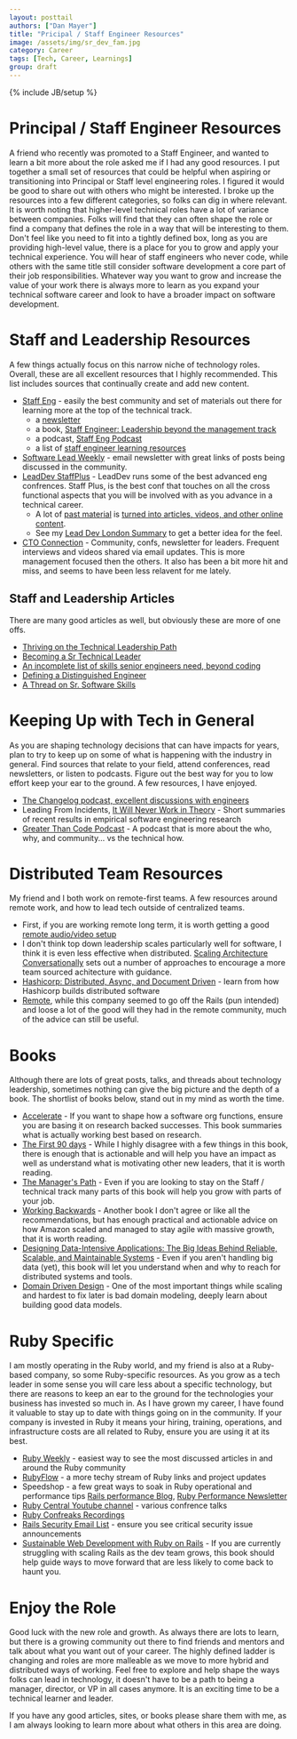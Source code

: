 ```yaml
---
layout: posttail
authors: ["Dan Mayer"]
title: "Pricipal / Staff Engineer Resources"
image: /assets/img/sr_dev_fam.jpg
category: Career
tags: [Tech, Career, Learnings]
group: draft
---
```


{% include JB/setup %}

# Principal / Staff Engineer Resources

A friend who recently was promoted to a Staff Engineer, and wanted to learn a bit more about the role asked me if I had any good resources. I put together a small set of resources that could be helpful when aspiring or transitioning into Principal or Staff level engineering roles. I figured it would be good to share out with others who might be interested. I broke up the resources into a few different categories, so folks can dig in where relevant. It is worth noting that higher-level technical roles have a lot of variance between companies. Folks will find that they can often shape the role or find a company that defines the role in a way that will be interesting to them. Don't feel like you need to fit into a tightly defined box, long as you are providing high-level value, there is a place for you to grow and apply your technical experience. You will hear of staff engineers who never code, while others with the same title still consider software development a core part of their job responsibilities. Whatever way you want to grow and increase the value of your work there is always more to learn as you expand your technical software career and look to have a broader impact on software development.

# Staff and Leadership Resources

A few things actually focus on this narrow niche of technology roles. Overall, these are all excellent resources that I highly recommended.
This list includes sources that continually create and add new content.

* [Staff Eng](https://staffeng.com/) - easily the best community and set of materials out there for learning more at the top of the technical track.
  * a [newsletter](https://staffeng.com/)
  * a book, [Staff Engineer: Leadership beyond the management track](https://staffeng.com/book)
  * a podcast, [Staff Eng Podcast](https://podcast.staffeng.com/)
  * a list of [staff engineer learning resources](https://staffeng.com/guides/learning-materials)
* [Software Lead Weekly](https://softwareleadweekly.com/) - email newsletter with great links of posts being discussed in the community.
* [LeadDev StaffPlus](https://leaddev.com/staffpluslive) - LeadDev runs some of the best advanced eng confrences. Staff Plus, is the best conf that touches on all the cross functional aspects that you will be involved with as you advance in a technical career.
  * A lot of [past material](https://www.youtube.com/watch?v=7-ELnjgbS-o) is [turned into articles, videos, and other online content](https://leaddev.com/events/influencing-without-management-authority-senior-individual-contributor).
  * See my [Lead Dev London Summary](https://www.mayerdan.com/programming/2018/07/18/lead-dev-conf-london) to get a better idea for the feel.
* [CTO Connection](https://www.ctoconnection.com/) - Community, confs, newsletter for leaders. Frequent interviews and videos shared via email updates. This is more management focused then the others. It also has been a bit more hit and miss, and seems to have been less relavent for me lately.


## Staff and Leadership Articles

There are many good articles as well, but obviously these are more of one offs.

* [Thriving on the Technical Leadership Path](https://keavy.com/work/thriving-on-the-technical-leadership-path/)
* [Becoming a Sr Technical Leader](https://blog.coinbase.com/on-becoming-a-senior-technical-leader-14106f1383b8)
* [An incomplete list of skills senior engineers need, beyond coding](https://skamille.medium.com/an-incomplete-list-of-skills-senior-engineers-need-beyond-coding-8ed4a521b29f)
* [Defining a Distinguished Engineer](https://blog.jessfraz.com/post/defining-a-distinguished-engineer/)
* [A Thread on Sr. Software Skills](https://twitter.com/norootcause/status/1475518692041510915?t=5Ee9lvL9tC269L8LyIuigw&s=19)

# Keeping Up with Tech in General

As you are shaping technology decisions that can have impacts for years, plan to try to keep up on some of what is happening with the industry in general. Find sources that relate to your field, attend conferences, read newsletters, or listen to podcasts. Figure out the best way for you to low effort keep your ear to the ground. A few resources, I have enjoyed.

* [The Changelog podcast, excellent discussions with engineers](https://changelog.com/podcast)  
* Leading From Incidents, [It Will Never Work in Theory](https://neverworkintheory.org/) - Short summaries of recent results in empirical software engineering research
* [Greater Than Code Podcast](https://www.greaterthancode.com/) - A podcast that is more about the who, why, and community... vs the technical how.

# Distributed Team Resources

My friend and I both work on remote-first teams. A few resources around remote work, and how to lead tech outside of centralized teams.

* First, if you are working remote long term, it is worth getting a good [remote audio/video setup](https://olivierlacan.com/posts/high-fidelity-remote-communication/)
* I don't think top down leadership scales particularly well for software, I think it is even less effective when distributed. [Scaling Architecture Conversationally](https://martinfowler.com/articles/scaling-architecture-conversationally.html) sets out a number of approaches to encourage a more team sourced achitecture with guidance. 
* [Hashicorp: Distributed, Async, and Document Driven](https://works.hashicorp.com/) - learn from how Hashicorp builds distributed software
* [Remote](https://www.amazon.com/Remote-Office-Required-Jason-Fried-ebook), while this company seemed to go off the Rails (pun intended) and loose a lot of the good will they had in the remote community, much of the advice can still be useful.

# Books

Although there are lots of great posts, talks, and threads about technology leadership, sometimes nothing can give the big picture and the depth of a book. The shortlist of books below, stand out in my mind as worth the time.

* [Accelerate](https://www.amazon.com/Accelerate-Software-Performing-Technology-Organizations-ebook/dp/B07B9F83WM/ref=tmm_kin_swatch_0?_encoding=UTF8&qid=&sr=) - If you want to shape how a software org functions, ensure you are basing it on research backed successes. This book summaries what is actually working best based on research.
* [The First 90 days](https://www.amazon.com/First-Days-Updated-Expanded-Strategies-ebook/dp/B00B6U63ZE/) - While I highly disagree with a few things in this book, there is enough that is actionable and will help you have an impact as well as understand what is motivating other new leaders, that it is worth reading.
* [The Manager's Path](https://www.amazon.com/Managers-Path-Leaders-Navigating-Growth-ebook/dp/B06XP3GJ7F/) - Even if you are looking to stay on the Staff / technical track many parts of this book will help you grow with parts of your job.
* [Working Backwards](https://www.amazon.com/Working-Backwards-Insights-Stories-Secrets-ebook/dp/B08BYCQBZN) - Another book I don't agree or like all the recommendations, but has enough practical and actionable advice on how Amazon scaled and managed to stay agile with massive growth, that it is worth reading.
* [Designing Data-Intensive Applications: The Big Ideas Behind Reliable, Scalable, and Maintainable Systems](https://www.amazon.com/Designing-Data-Intensive-Applications-Reliable-Maintainable-ebook/dp/B06XPJML5D/) - Even if you aren't handling big data (yet), this book will let you understand when and why to reach for distributed systems and tools.
* [Domain Driven Design](https://www.amazon.com/Domain-Driven-Design-Tackling-Complexity-Software-ebook-dp-B00794TAUG/dp/B00794TAUG/ref=mt_other?_encoding=UTF8&me=&qid=1640219028) - One of the most important things while scaling and hardest to fix later is bad domain modeling, deeply learn about building good data models.

# Ruby Specific

I am mostly operating in the Ruby world, and my friend is also at a Ruby-based company, so some Ruby-specific resources. As you grow as a tech leader in some sense you will care less about a specific technology, but there are reasons to keep an ear to the ground for the technologies your business has invested so much in. As I have grown my career, I have found it valuable to stay up to date with things going on in the community. If your company is invested in Ruby it means your hiring, training, operations, and infrastructure costs are all related to Ruby, ensure you are using it at its best.

* [Ruby Weekly](https://rubyweekly.com/) - easiest way to see the most discussed articles in and around the Ruby community
* [RubyFlow](https://rubyflow.com/) - a more techy stream of Ruby links and project updates
* Speedshop - a few great ways to soak in Ruby operational and performance tips [Rails performance Blog](https://www.speedshop.co/blog/), [Ruby Performance Newsletter](https://speedshop.us11.list-manage.com/subscribe?u=1aa0f43522f6d9ef96d1c5d6f&id=840412962b)
* [Ruby Central Youtube channel](https://www.youtube.com/channel/UCpFXaEz3vKJ45XjW5m5pbow) - various confrence talks
* [Ruby Confreaks Recordings](https://www.youtube.com/results?search_query=confreaks+ruby)
* [Rails Security Email List](https://groups.google.com/g/rubyonrails-security) - ensure you see critical security issue announcements
* [Sustainable Web Development with Ruby on Rails](https://sustainable-rails.com/) - If you are currently struggling with scaling Rails as the dev team grows, this book should help guide ways to move forward that are less likely to come back to haunt you.

# Enjoy the Role

Good luck with the new role and growth. As always there are lots to learn, but there is a growing community out there to find friends and mentors and talk about what you want out of your career. The highly defined ladder is changing and roles are more malleable as we move to more hybrid and distributed ways of working. Feel free to explore and help shape the ways folks can lead in technology, it doesn't have to be a path to being a manager, director, or VP in all cases anymore. It is an exciting time to be a technical learner and leader.

If you have any good articles, sites, or books please share them with me, as I am always looking to learn more about what others in this area are doing.